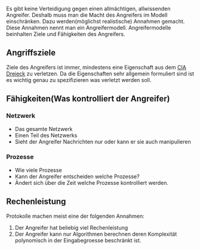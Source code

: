 Es gibt keine Verteidigung gegen einen allmächtigen, allwissenden Angreifer. 
Deshalb muss man die Macht des Angreifers im Modell einschränken. Dazu werden(möglichst realistische) Annahmen gemacht. Diese Annahmen nennt man ein Angreifermodell. Angreifermodelle beinhalten Ziele und Fähigkeiten des Angreifers.

## Angriffsziele

Ziele des Angreifers ist immer, mindestens eine Eigenschaft aus dem [CIA Dreieck](CIA%20Dreieck.md) zu verletzen. Da die Eigenschaften sehr allgemein formuliert sind ist es wichtig genau zu spezifizieren was verletzt werden soll.

## Fähigkeiten(Was kontrolliert der Angreifer)

### Netzwerk
- Das gesamte Netzwerk
- Einen Teil des Netzwerks
- Sieht der Angreifer Nachrichten nur oder kann er sie auch manipulieren
### Prozesse 
- Wie viele Prozesse
- Kann der Angreifer entscheiden welche Prozesse?
- Ändert sich über die Zeit welche Prozesse kontrolliert werden.

## Rechenleistung

Protokolle machen meist eine der folgenden Annahmen:
1. Der Angreifer hat beliebig viel Rechenleistung
2. Der Angreifer kann nur Algorithmen berechnen deren Komplexität polynomisch in der Eingabegroesse beschränkt ist.

